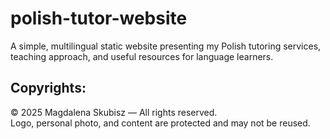 # polish-tutor-website
A simple, multilingual static website presenting my Polish tutoring services, teaching approach, and useful resources for language learners.

## Copyrights:

© 2025 Magdalena Skubisz — All rights reserved.  
Logo, personal photo, and content are protected and may not be reused.
